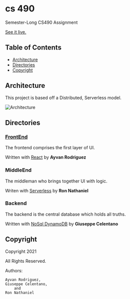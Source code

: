 # cs 490
Semester-Long CS490 Assignment

[See it live.](https://cs490subway.s3.us-east-2.amazonaws.com/index.html)

## Table of Contents
- [Architecture](#architecture)
- [Directories](#directories)
- [Copyright](#copyright)


## Architecture

This project is based off a Distributed, Serverless model. 

![Architecture](https://embed.creately.com/4UYwlRfaEaD?type=jpeg)


## Directories

### [FrontEnd](frontend/)

The frontend comprises the first layer of UI.

Written with <u>React</u> by **Ayvan Rodriguez**


### MiddleEnd

The middleman who brings together UI with logic.

Writen with <u>Serverless</u> by **Ron Nathaniel**

### Backend

The backend is the central database which holds all truths.

Written with <u>NoSql DynamoDB</u> by **Giuseppe Celentano**

## Copyright

Copyright 2021

All Rights Reserved.

Authors:

    Ayvan Rodriguez,
    Giuseppe Celentano,
        and
    Ron Nathaniel
